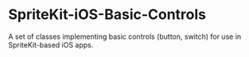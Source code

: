 SpriteKit-iOS-Basic-Controls
============================

A set of classes implementing basic controls (button, switch) for use in SpriteKit-based iOS apps.
